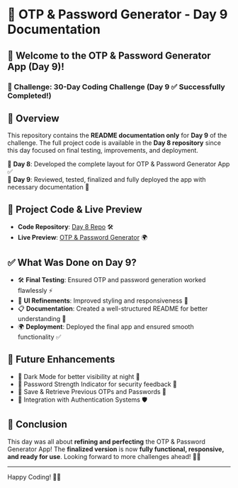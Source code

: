 # 📝 OTP & Password Generator - Day 9 Documentation

## 🌟 Welcome to the OTP & Password Generator App (Day 9)!
### 🎯 Challenge: 30-Day Coding Challenge (Day 9 ✅ Successfully Completed!)

## 📌 Overview
This repository contains the **README documentation only** for **Day 9** of the challenge. The full project code is available in the **Day 8 repository** since this day focused on final testing, improvements, and deployment.

🔹 **Day 8**: Developed the complete layout for OTP & Password Generator App ✅  
🔹 **Day 9**: Reviewed, tested, finalized and fully deployed the app with necessary documentation 🚀  

## 🔗 Project Code & Live Preview
- **Code Repository**: [Day 8 Repo](https://github.com/aviihs/30daysCode/tree/main/08-PaasswordOtpGen) 🛠️  
- **Live Preview**: [OTP & Password Generator](https://password-otp-generator.vercel.app/) 🌍  

## ✅ What Was Done on Day 9?
- 🛠 **Final Testing**: Ensured OTP and password generation worked flawlessly ⚡  
- 🎨 **UI Refinements**: Improved styling and responsiveness 📱  
- 📋 **Documentation**: Created a well-structured README for better understanding 📝  
- 🌍 **Deployment**: Deployed the final app and ensured smooth functionality ✅  

## 🔮 Future Enhancements
- 🚀 Dark Mode for better visibility at night 🌙  
- 🚀 Password Strength Indicator for security feedback 🔑  
- 🚀 Save & Retrieve Previous OTPs and Passwords 📄  
- 🚀 Integration with Authentication Systems 🛡️  

## 🎉 Conclusion
This day was all about **refining and perfecting** the OTP & Password Generator App! The **finalized version** is now **fully functional, responsive, and ready for use**. Looking forward to more challenges ahead! 🚀💪  

---
Happy Coding! 🎯🔥  
